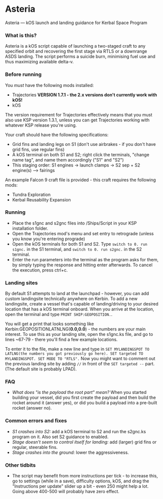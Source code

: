 # Asteria
Asteria — kOS launch and landing guidance for Kerbal Space Program

### What is this?
Asteria is a kOS script capable of launching a two-staged craft to any specified orbit and recovering the first stage via RTLS or a downrange ASDS landing. The script performs a suicide burn, minimising fuel use and thus maximizing available delta-v.

### Before running
You _must_ have the following mods installed:
- Trajectories __VERSION 1.7.1 - the 2.x versions don't currently work with kOS!__
- kOS

The version requirement for Trajectories effectively means that you must also use KSP version 1.3.1, unless you can get Trajectories working with whatever KSP release you're using.

Your craft should have the following specifications:
- Grid fins and landing legs on S1 (don't use airbrakes - if you don't have grid fins, use regular fins)
- A kOS terminal on both S1 and S2; right click the terminals, "change name tag", and name them accordingly ("S1" and "S2")
- This staging order: S1 engines -> launch clamps -> S2 sep + S2 engine(s) --> fairings

An example Falcon 9 craft file is provided - this craft requires the following mods:
- Tundra Exploration
- Kerbal Reusability Expansion

### Running
- Place the s1gnc and s2gnc files into /Ships/Script in your KSP installation folder.
- Open the Trajectories mod's menu and set entry to retrograde (unless you know you're entering prograde)
- Open the kOS terminals for both S1 and S2. Type `switch to 0. run s1gnc.` in the S1 terminal, and `switch to 0. run s2gnc.` in the S2 terminal.
- Enter the run parameters into the terminal as the program asks for them, by simply typing the response and hitting enter afterwards. To cancel the execution, press ctrl+c.

### Landing sites
By default S1 attempts to land at the launchpad - however, you can add custom landingsite technically anywhere on Kerbin. To add a new landingsite, create a vessel that's capable of landing/driving to your desired location that has a kOS terminal onboard. When you arrive at the location, open the terminal and type `PRINT SHIP:GEOPOSITION.`.

You will get a print that looks something like Kerbin:GEOPOSITIONLATNLNG(__0.0,0.0__) - the numbers are your main interest. To use this as your landing site, open the s1gnc.ks file, and go to lines ~67-79 - there you'll find a few example locations. 

To enter it to the file, make a new line and type in `SET MYLANDINGSPOT TO LATLNG(the numbers you got previously go here). SET targeted TO MYLANDINGSPOT. SET MODE TO "RTLS".` Now you might want to comment out the previous landing site by adding `//` in front of the `SET targeted --` part. (The default site is probably LPAD).

### FAQ
- _What does "is the payload the root part" mean?_ When you started building your vessel, did you first create the payload and then build the rocket around it (answer yes), or did you build a payload into a pre-built rocket (answer no).

### Common errors and fixes
- _S1 crashes into S2:_ add a kOS terminal to S2 and run the s2gnc.ks program on it. Also set S2 guidance to enabled.
- _Stage doesn't seem to control itself for landing:_ add (larger) grid fins or regular, steerable fins.
- _Stage crashes into the ground:_ lower the aggressiveness.

### Other tidbits
- The script may benefit from more instructions per tick - to increase this, go to settings (while in a save), difficulty options, kOS, and drag the "Instructions per update" slider up a bit - even 250 might help a lot. Going above 400-500 will probably have zero effect.
